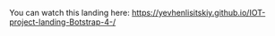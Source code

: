 You can watch this landing here: https://yevhenlisitskiy.github.io/IOT-project-landing-Botstrap-4-/
